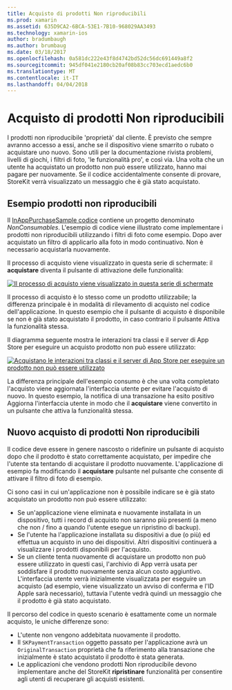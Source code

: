 ```yaml
---
title: Acquisto di prodotti Non riproducibili
ms.prod: xamarin
ms.assetid: 635D9CA2-6BCA-53E1-7B10-968029AA3493
ms.technology: xamarin-ios
author: bradumbaugh
ms.author: brumbaug
ms.date: 03/18/2017
ms.openlocfilehash: 0a581dc222e43f8d4742bd52dc56dc691449a8f2
ms.sourcegitcommit: 945df041e2180cb20af08b83cc703ecd1aedc6b0
ms.translationtype: MT
ms.contentlocale: it-IT
ms.lasthandoff: 04/04/2018
---
```

# <a name="purchasing-non-consumable-products"></a>Acquisto di prodotti Non riproducibili

I prodotti non riproducibile 'proprietà' dal cliente. È previsto che sempre avranno accesso a essi, anche se il dispositivo viene smarrito o rubato o acquistare uno nuovo. Sono utili per la documentazione rivista problemi, livelli di giochi, i filtri di foto, 'le funzionalità pro', e così via. Una volta che un utente ha acquistato un prodotto non può essere utilizzato, hanno mai pagare per nuovamente. Se il codice accidentalmente consente di provare, StoreKit verrà visualizzato un messaggio che è già stato acquistato.

## <a name="non-consumable-products-sample"></a>Esempio prodotti non riproducibili

Il [InAppPurchaseSample codice](https://developer.xamarin.com/samples/monotouch/StoreKit/) contiene un progetto denominato *NonConsumables*. L'esempio di codice viene illustrato come implementare i prodotti non riproducibili utilizzando i filtri di foto come esempio. Dopo aver acquistato un filtro di applicarlo alla foto in modo continuativo. Non è necessario acquistarla nuovamente.   
   
   
   
 Il processo di acquisto viene visualizzato in questa serie di schermate: il **acquistare** diventa il pulsante di attivazione delle funzionalità:   
   
   
   
 [![](purchasing-non-consumable-products-images/image34.png "Il processo di acquisto viene visualizzato in questa serie di schermate")](purchasing-non-consumable-products-images/image34.png#lightbox)   
   
   
   
 Il processo di acquisto è lo stesso come un prodotto utilizzabile; la differenza principale è in modalità di rilevamento di acquisto nel codice dell'applicazione. In questo esempio che il pulsante di acquisto è disponibile se non è già stato acquistato il prodotto, in caso contrario il pulsante Attiva la funzionalità stessa.   
   
   
   

Il diagramma seguente mostra le interazioni tra classi e il server di App Store per eseguire un acquisto prodotto non può essere utilizzato:   
   
   
   
 [![](purchasing-non-consumable-products-images/image35.png "Acquistano le interazioni tra classi e il server di App Store per eseguire un prodotto non può essere utilizzato")](purchasing-non-consumable-products-images/image35.png#lightbox)   
   
   
   
 La differenza principale dell'esempio consumo è che una volta completato l'acquisto viene aggiornata l'interfaccia utente per evitare l'acquisto di nuovo. In questo esempio, la notifica di una transazione ha esito positivo Aggiorna l'interfaccia utente in modo che il **acquistare** viene convertito in un pulsante che attiva la funzionalità stessa.

## <a name="re-purchasing-non-consumable-products"></a>Nuovo acquisto di prodotti Non riproducibili

Il codice deve essere in genere nascosto o ridefinire un pulsante di acquisto dopo che il prodotto è stato correttamente acquistato, per impedire che l'utente sta tentando di acquistare il prodotto nuovamente. L'applicazione di esempio fa modificando il **acquistare** pulsante nel pulsante che consente di attivare il filtro di foto di esempio.   
   
   
   
 Ci sono casi in cui un'applicazione non è possibile indicare se è già stato acquistato un prodotto non può essere utilizzato:

-  Se un'applicazione viene eliminata e nuovamente installata in un dispositivo, tutti i record di acquisto non saranno più presenti (a meno che non / fino a quando l'utente esegue un ripristino di backup). 
-  Se l'utente ha l'applicazione installata su dispositivi a due (o più) ed effettua un acquisto in uno dei dispositivi. Altri dispositivi continuerà a visualizzare i prodotti disponibili per l'acquisto. 
-  Se un cliente tenta nuovamente di acquistare un prodotto non può essere utilizzato in questi casi, l'archivio di App verrà usata per soddisfare il prodotto nuovamente senza alcun costo aggiuntivo. L'interfaccia utente verrà inizialmente visualizzata per eseguire un acquisto (ad esempio, viene visualizzato un avviso di conferma e l'ID Apple sarà necessario), tuttavia l'utente vedrà quindi un messaggio che il prodotto è già stato acquistato.  
   
   
   
 Il percorso del codice in questo scenario è esattamente come un normale acquisto, le uniche differenze sono:

-  L'utente non vengono addebitata nuovamente il prodotto.
-  Il `SKPaymentTransaction` oggetto passato per l'applicazione avrà un `OriginalTransaction` proprietà che fa riferimento alla transazione che inizialmente è stato acquistato il prodotto è stata generata. 
-  Le applicazioni che vendono prodotti Non riproducibile devono implementare anche del StoreKit **ripristinare** funzionalità per consentire agli utenti di recuperare gli acquisti esistenti. 
